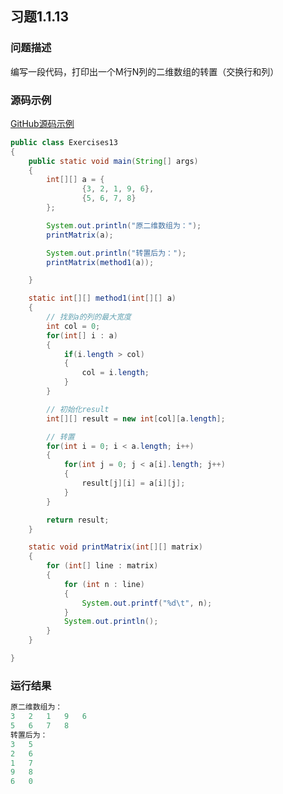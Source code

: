 ## 习题1.1.13

### 问题描述
编写一段代码，打印出一个M行N列的二维数组的转置（交换行和列）

### 源码示例
[GitHub源码示例](https://github.com/MoonsunS/Algorithms/blob/master/src/main/java/com/moonsuns/algorithms/chapter01/section01/Exercises13.java)

```java
public class Exercises13
{
    public static void main(String[] args)
    {
        int[][] a = {
                {3, 2, 1, 9, 6},
                {5, 6, 7, 8}
        };

        System.out.println("原二维数组为：");
        printMatrix(a);

        System.out.println("转置后为：");
        printMatrix(method1(a));

    }

    static int[][] method1(int[][] a)
    {
        // 找到a的列的最大宽度
        int col = 0;
        for(int[] i : a)
        {
            if(i.length > col)
            {
                col = i.length;
            }
        }

        // 初始化result
        int[][] result = new int[col][a.length];

        // 转置
        for(int i = 0; i < a.length; i++)
        {
            for(int j = 0; j < a[i].length; j++)
            {
                result[j][i] = a[i][j];
            }
        }

        return result;
    }

    static void printMatrix(int[][] matrix)
    {
        for (int[] line : matrix)
        {
            for (int n : line)
            {
                System.out.printf("%d\t", n);
            }
            System.out.println();
        }
    }

}
```

### 运行结果

```java
原二维数组为：
3	2	1	9	6	
5	6	7	8	
转置后为：
3	5	
2	6	
1	7	
9	8	
6	0	
```